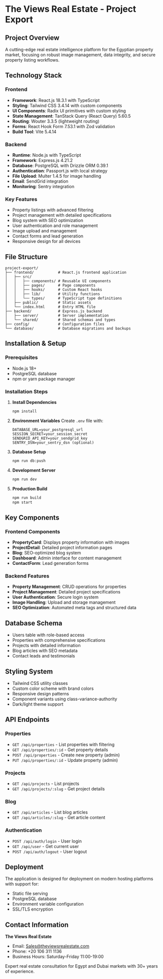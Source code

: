 # The Views Real Estate - Project Export

## Project Overview
A cutting-edge real estate intelligence platform for the Egyptian property market, focusing on robust image management, data integrity, and secure property listing workflows.

## Technology Stack

### Frontend
- **Framework**: React.js 18.3.1 with TypeScript
- **Styling**: Tailwind CSS 3.4.14 with custom components
- **UI Components**: Radix UI primitives with custom styling
- **State Management**: TanStack Query (React Query) 5.60.5
- **Routing**: Wouter 3.3.5 (lightweight routing)
- **Forms**: React Hook Form 7.53.1 with Zod validation
- **Build Tool**: Vite 5.4.14

### Backend
- **Runtime**: Node.js with TypeScript
- **Framework**: Express.js 4.21.2
- **Database**: PostgreSQL with Drizzle ORM 0.39.1
- **Authentication**: Passport.js with local strategy
- **File Upload**: Multer 1.4.5 for image handling
- **Email**: SendGrid integration
- **Monitoring**: Sentry integration

### Key Features
- Property listings with advanced filtering
- Project management with detailed specifications
- Blog system with SEO optimization
- User authentication and role management
- Image upload and management
- Contact forms and lead generation
- Responsive design for all devices

## File Structure

```
project-export/
├── frontend/           # React.js frontend application
│   ├── src/
│   │   ├── components/ # Reusable UI components
│   │   ├── pages/      # Page components
│   │   ├── hooks/      # Custom React hooks
│   │   ├── lib/        # Utility functions
│   │   └── types/      # TypeScript type definitions
│   ├── public/         # Static assets
│   └── index.html      # Entry HTML file
├── backend/            # Express.js backend
│   ├── server/         # Server implementation
│   └── shared/         # Shared schemas and types
├── config/             # Configuration files
└── database/           # Database migrations and backups
```

## Installation & Setup

### Prerequisites
- Node.js 18+ 
- PostgreSQL database
- npm or yarn package manager

### Installation Steps

1. **Install Dependencies**
   ```bash
   npm install
   ```

2. **Environment Variables**
   Create `.env` file with:
   ```
   DATABASE_URL=your_postgresql_url
   SESSION_SECRET=your_session_secret
   SENDGRID_API_KEY=your_sendgrid_key
   SENTRY_DSN=your_sentry_dsn (optional)
   ```

3. **Database Setup**
   ```bash
   npm run db:push
   ```

4. **Development Server**
   ```bash
   npm run dev
   ```

5. **Production Build**
   ```bash
   npm run build
   npm start
   ```

## Key Components

### Frontend Components
- **PropertyCard**: Displays property information with images
- **ProjectDetail**: Detailed project information pages  
- **Blog**: SEO-optimized blog system
- **Dashboard**: Admin interface for content management
- **ContactForm**: Lead generation forms

### Backend Features
- **Property Management**: CRUD operations for properties
- **Project Management**: Detailed project specifications
- **User Authentication**: Secure login system
- **Image Handling**: Upload and storage management
- **SEO Optimization**: Automated meta tags and structured data

## Database Schema
- Users table with role-based access
- Properties with comprehensive specifications
- Projects with detailed information
- Blog articles with SEO metadata
- Contact leads and testimonials

## Styling System
- Tailwind CSS utility classes
- Custom color scheme with brand colors
- Responsive design patterns
- Component variants using class-variance-authority
- Dark/light theme support

## API Endpoints

### Properties
- `GET /api/properties` - List properties with filtering
- `GET /api/properties/:id` - Get property details
- `POST /api/properties` - Create new property (admin)
- `PUT /api/properties/:id` - Update property (admin)

### Projects  
- `GET /api/projects` - List projects
- `GET /api/projects/:slug` - Get project details

### Blog
- `GET /api/articles` - List blog articles
- `GET /api/articles/:slug` - Get article content

### Authentication
- `POST /api/auth/login` - User login
- `GET /api/user` - Get current user
- `POST /api/auth/logout` - User logout

## Deployment
The application is designed for deployment on modern hosting platforms with support for:
- Static file serving
- PostgreSQL database
- Environment variable configuration
- SSL/TLS encryption

## Contact Information
**The Views Real Estate**
- Email: Sales@theviewsrealestate.com
- Phone: +20 106 311 1136
- Business Hours: Saturday-Friday 11:00-19:00

Expert real estate consultation for Egypt and Dubai markets with 30+ years of experience.